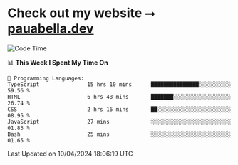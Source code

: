 # Check out my website ⭢ [pauabella.dev](https://pauabella.dev)

<!--START_SECTION:waka-->
![Code Time](http://img.shields.io/badge/Code%20Time-3%2C198%20hrs%2051%20mins-blue)

📊 **This Week I Spent My Time On** 

```text
💬 Programming Languages: 
TypeScript               15 hrs 10 mins      ███████████████░░░░░░░░░░   59.56 % 
HTML                     6 hrs 48 mins       ███████░░░░░░░░░░░░░░░░░░   26.74 % 
CSS                      2 hrs 16 mins       ██░░░░░░░░░░░░░░░░░░░░░░░   08.95 % 
JavaScript               27 mins             ░░░░░░░░░░░░░░░░░░░░░░░░░   01.83 % 
Bash                     25 mins             ░░░░░░░░░░░░░░░░░░░░░░░░░   01.65 % 
```


 Last Updated on 10/04/2024 18:06:19 UTC
<!--END_SECTION:waka-->
